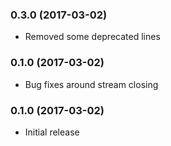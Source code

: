 ### 0.3.0 (2017-03-02)
* Removed some deprecated lines

### 0.1.0 (2017-03-02)
* Bug fixes around stream closing

### 0.1.0 (2017-03-02)
* Initial release